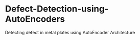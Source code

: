 # Defect-Detection-using-AutoEncoders
Detecting defect in metal plates using AutoEncoder Architecture
